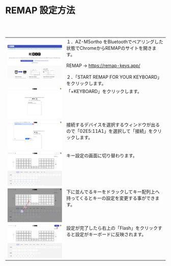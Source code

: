 # REMAP 設定方法

<br><br>


<table>
  <tr>
    <td><img src="/images/azm5ortho/remap_01.png" width="500"></td>
    <td valign="top">
      １．AZ-M5ortho をBluetoothでペアリングした状態でChromeからREMAPのサイトを開きます。<br><br>
      REMAP → <a href="https://remap-keys.app/" target="_blank">https://remap-keys.app/</a><br><br>
      ２．「START REMAP FOR YOUR KEYBOARD」をクリックします。
    </td>
  </tr>
  <tr>
    <td><img src="/images/azm5ortho/remap_02.png" width="500"></td>
    <td valign="top">
      「+KEYBOARD」をクリックします。
    </td>
  </tr>
  <tr>
    <td><img src="/images/azm5ortho/remap_03.png" width="500"></td>
    <td valign="top">
      接続するデバイスを選択するウィンドウが出るので「02E5:11A1」を選択して「接続」をクリックします。
    </td>
  </tr>
  <tr>
    <td><img src="/images/azm5ortho/remap_04.png" width="500"></td>
    <td valign="top">
      キー設定の画面に切り替わります。
    </td>
  </tr>
  <tr>
    <td><img src="/images/azm5ortho/remap_05.png" width="500"></td>
    <td valign="top">
      下に並んでるキーをドラックしてキー配列上へ持ってくるとキーの設定を変更する事ができます。
    </td>
  </tr>
  <tr>
    <td><img src="/images/azm5ortho/remap_06.png" width="500"></td>
    <td valign="top">
      設定が完了したら右上の「Flash」をクリックすると設定がキーボードに反映されます。
    </td>
  </tr>
</table>

<br><br>

